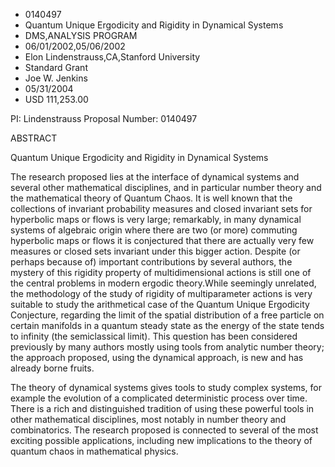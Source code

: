 
* 0140497
* Quantum Unique Ergodicity and Rigidity in Dynamical Systems
* DMS,ANALYSIS PROGRAM
* 06/01/2002,05/06/2002
* Elon Lindenstrauss,CA,Stanford University
* Standard Grant
* Joe W. Jenkins
* 05/31/2004
* USD 111,253.00

PI: Lindenstrauss Proposal Number: 0140497

ABSTRACT

Quantum Unique Ergodicity and Rigidity in Dynamical Systems

The research proposed lies at the interface of dynamical systems and several
other mathematical disciplines, and in particular number theory and the
mathematical theory of Quantum Chaos. It is well known that the collections of
invariant probability measures and closed invariant sets for hyperbolic maps or
flows is very large; remarkably, in many dynamical systems of algebraic origin
where there are two (or more) commuting hyperbolic maps or flows it is
conjectured that there are actually very few measures or closed sets invariant
under this bigger action. Despite (or perhaps because of) important
contributions by several authors, the mystery of this rigidity property of
multidimensional actions is still one of the central problems in modern ergodic
theory.While seemingly unrelated, the methodology of the study of rigidity of
multiparameter actions is very suitable to study the arithmetical case of the
Quantum Unique Ergodicity Conjecture, regarding the limit of the spatial
distribution of a free particle on certain manifolds in a quantum steady state
as the energy of the state tends to infinity (the semiclassical limit). This
question has been considered previously by many authors mostly using tools from
analytic number theory; the approach proposed, using the dynamical approach, is
new and has already borne fruits.

The theory of dynamical systems gives tools to study complex systems, for
example the evolution of a complicated deterministic process over time. There is
a rich and distinguished tradition of using these powerful tools in other
mathematical disciplines, most notably in number theory and combinatorics. The
research proposed is connected to several of the most exciting possible
applications, including new implications to the theory of quantum chaos in
mathematical physics.


